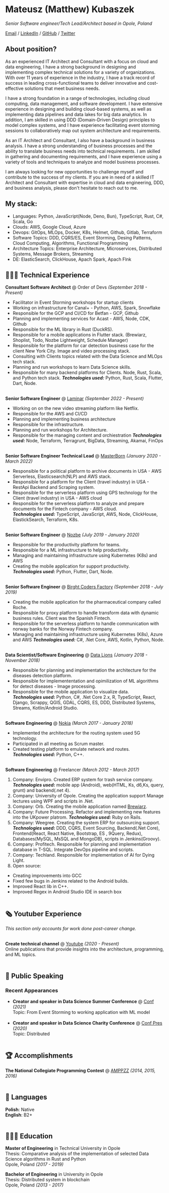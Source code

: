# Mateusz (Matthew) Kubaszek

_Senior Software engineer/Tech Lead/Architect based in Opole, Poland_ <br>

[Email](mailto:m.kubaszek@protonmail.com)  / [LinkedIn](https://www.linkedin.com/in/%E2%9A%AA%F0%9F%94%B4%E2%9A%AA-mateusz-kubaszek-58306466/) / [GitHub](https://github.com/mkubasz/) / [Twitter](https://twitter.com/MateuszKubaszek/)

## About position?
As an experienced IT Architect and Consultant with a focus on cloud and data engineering, I have a strong background in designing and implementing complex technical solutions for a variety of organizations. With over 11 years of experience in the industry, I have a track record of success in leading cross-functional teams to deliver innovative and cost-effective solutions that meet business needs.

I have a strong foundation in a range of technologies, including cloud computing, data management, and software development. I have extensive experience in designing and building cloud-based systems, as well as implementing data pipelines and data lakes for big data analytics. In addition, I am skilled in using DDD (Domain-Driven Design) principles to model complex systems, and I have experience facilitating event storming sessions to collaboratively map out system architecture and requirements.

As an IT Architect and Consultant, I also have a background in business analysis. I have a strong understanding of business processes and the ability to translate business needs into technical requirements. I am skilled in gathering and documenting requirements, and I have experience using a variety of tools and techniques to analyze and model business processes.

I am always looking for new opportunities to challenge myself and contribute to the success of my clients. If you are in need of a skilled IT Architect and Consultant with expertise in cloud and data engineering, DDD, and business analysis, please don't hesitate to reach out to me.

## My stack:
 - Languages: Python, JavaScript(Node, Deno, Bun), TypeScript, Rust, C#, Scala, Go
 - Clouds: AWS, Google Cloud, Azure
 - Devops: GitOps, MLOps, Docker, K8s, Helmet, Github, Gitlab, Terraform
 - Software Topics: DDD, CQRS/ES, Event Storming, Desing Patterns, Cloud Computing, Algorithms, Functional Programming
 - Architecture Topics: Enterprise Architecture, Microservices, Distributed Systems, Message Brokers, Streaming
 - DE: ElasticSearch, ClickHouse, Apach Spark, Apach Flnk

## 👩🏼‍💻 Technical Experience

**Consultant Software Architect** @ Order of Devs _(September 2018 - Present)_ <br>
 - Facilitator in Event Storming workshops for startup clients
 - Working on infrastructure for Canal+ - Python, AWS, Spark, Snowflake
 - Responsible for the GCP and CI/CD for Betfan - GCP, Github
 - Planning and implementing services for Acast - AWS, Node, CDK, Github
 - Responsible for the ML library in Rust (DuckRS).
 - Responsible for a mobile applications in Flutter stack. (Brewiarz, Shoplist, Todo, Nozbe Lightweight, Schedule Manager)
 - Responsible for the platform for car detection business case for the client New York City. Image and video processing stack.
 - Consulting with Clients topics related with the Data Science and MLOps tech stack.
 - Planning and run workshops to learn Data Science skills.
 - Responsible for many backend platforms for Clients. Node, Rust, Scala, and Python tech stack.
 **_Technologies used:_** Python, Rust, Scala, Flutter, Dart, Node.
<br><br>

**Senior Software Engineer** @ [Laminar](https://lamin.ar/) _(September 2022 - Present)_ <br>
  - Working on on the new video streaming platform like Netflix.
  - Responsible for the AWS and CI/CD
  - Planning and implementing business architecture
  - Responsible for the infrastructure.
  - Planning and run workshops for Architecture.
  - Responsible for the managing content and orchiestration
  **_Technologies used:_** Node, Terraform, Terragrunt, BigData, Streaming, Akamai, FinOps
<br><br>


**Senior Software Engineer Technical Lead** @ [MasterBorn](https://masterborn.com/) _(January 2020 - March 2022)_ <br>
- Responsible for a political platform to archive documents in USA - AWS Serverless, Elasticsearch(NLP) and AWS stack.
- Responsible for a platform for the Client (travel industry) in USA - RestApi Backend and Scraping system.
- Responsible for the serverless platform using GPS technology for the Client (travel industry) in USA - AWS cloud
- Responsible for the serverless platform to analyze and prepare documents for the Fintech company - AWS cloud. <br>
**_Technologies used:_** TypeScript, JavaScript, AWS, Node, ClickHouse, ElastickSearch, Terraform, K8s.
<br><br>

**Senior Software Engineer** @ [Nozbe](https://nozbe.com/) _(July 2019 - January 2020)_ <br>
  - Responsible for the productivity platform for teams.
  - Responsible for a ML infrastructure to help productivity.
  - Managing and maintaining infrastructure using Kubernetes (K8s) and AWS
  - Creating the mobile application for support productivity. <br>
  **_Technologies used:_** Python, Flutter, Dart, Node.
<br><br>

**Senior Software Engineer** @ [Birght Coders Factory](https://bcf-software.pl/) _(September 2018 - July 2019)_ <br>
  - Creating the mobile application for the pharmaceutical company called Roche.
  - Responsible for proxy platform to handle transform data with dynamic business rules. Client was the Spanish Fintech.
  - Responsible for the serverless platform to handle communication with norway banks for the Norway Fintech company. <br>
  - Managing and maintaining infrastructure using Kubernetes (K8s), Azure and AWS
  **_Technologies used:_** C#, .Net Core, AWS, Kotlin, Python, Node.
    <br><br>

**Data Scientist/Software Engineering** @ [Data Lions](https://datalions.eu/) _(January 2018 - November 2018)_ <br>
  - Responsible for planning and implementation the architecture for the diseases detection platform.
  - Responsible for implemententation and opimilization of ML algorithms for detect diseases - Image processing.
  - Responsible for the mobile application to visualize data. <br>
  **_Technologies used:_** Python, C#, .Net Core 2.x, R, TypeScript, React,
Django, Scrappy, QGIS, GDAL, CQRS, ES, DDD, Distributed Systems, Streams, Kotlin/Android Studio.
  <br><br>

**Software Engineering** @ [Nokia](https://www.nokia.com/) _(March 2017 - January 2018)_ <br>
  - Implemented the architecture for the routing system used 5G technology. 
  - Participated in all meeting as Scrum master.
  -  Created testing platform to emulate network and routes. <br>
  **_Technologies used:_** Python, C++.
<br><br>
    
**Software Engineering** @ Freelancer _(March 2012 - March 2017)_ <br>
1. Company: Envipro. Created ERP system for trash service company.
**_Technologies used:_** mobile app (Android), web(HTML, Ks, d6,Ks, query, grunt) and backend(.net
4).
2. Company: University of Opole. Creating the application support Manage lectures using WPF and scripts in .Net.
3. Company: Orb. Creating the mobile application named [Brewiarz](https://play.google.com/store/apps/details?id=osoftware.liturgiahorarumdroid&hl=pl&gl=US).
4. Company: Future Processing. Refactor and implementing new features into the UKpower platrom. **_Technologies used:_** Ruby on Rails.
5. Company: Weegree. Creating the system ERP for outsourcing support. **_Technologies used:_** DDD, CQRS, Event Sourcing,
Backend(.Net Core), Frontend(React, React Native, Bootstrap, ES , 9Query, Redux),
Databases(MySQL, MsSQL and MongoDB), scripts in Jenkins(Groovy). 
6. Company: Profitech. Responsible for planning and implementation database in T-SQL. Integrate DevOps pipeline and scripts.
7. Company: Techland. Responsible for implementation of AI for Dying Light.
8. Open source: 
  - Creating improvements into GCC
  - Fixed few bugs in Jenkins related to the Android builds. 
  - Improved React lib in C++. 
  - Improved Regex in Android Studio IDE in search box
<br><br>
    
## 🗞 Youtuber Experience

_This section only accounts for work done post-career change._
<br><br>

**Create technical channel** @ [Youtube](https://www.youtube.com/channel/UCVgwdFgvU97vHR0rXBLDVpg) _(2020 - Present)_ <br>
Online publications that provide insights into the architecture, programming, and ML topics.
<br><br>

<!-- ## 📌 On The Side

**Co-Organizer** @ [a](a) _(Jun 2019 - Present)_<br>
 A
  - a
  <br><br>
  <br><br> -->

## 🎤 Public Speaking
    
### Recent Appearances

- **Creator and speaker in Data Science Summer Conference** @ [Conf](https://summer-data-society-conf.carrd.co/) _(2021)_ <br>
Topic: From Event Storming to working application with ML model
<br><br>
- **Creator and speaker in Data Science Charity Conference** @ [Conf Pres](https://docs.google.com/presentation/d/1oEnKbRzcUZ5aByz0JFOkhE7gQkUsX9FuQorr8tPDf18/edit?usp=sharing) _(2020)_ <br>
Topic: Distributed
<br><br>
  
## 🏆 Accomplishments

**The National Collegiate Programming Contest** @ [AMPPZZ](http://amppz.mimuw.edu.pl/) _(2014, 2015, 2016)_
<br><br>

## 💬 Languages

**Polish**: Native <br>
**English**: B2+
<br><br>

## 👩🏼‍🎓 Education

**Master of Engineering** in Technical University in Opole<br>
Thesis: Comparative analysis of the implementation of selected Data Science algorithms in Rust and Python<br>
Opole, Poland _(2017 - 2019)_

**Bachelor of Engineering** in University in Opole<br>
Thesis: Distributed system in blockchain<br>
Opole, Poland _(2013 - 2017)_
